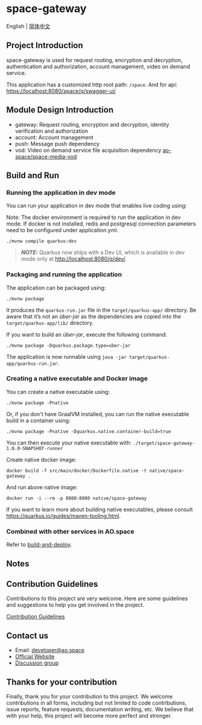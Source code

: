 # space-gateway

English | [简体中文](./README_cn.md)

## Project Introduction

space-gateway is used for request routing, encryption and decryption, authentication and authorization, account management, video on demand service.

This application has a customized http root path: `/space`. And for api: <https://localhost:8080/space/q/swagger-ui/>

## Module Design Introduction

- gateway: Request routing, encryption and decryption, identity verification and authorization
- account: Account management
- push: Message push dependency
- vod: Video on demand service file acquisition dependency [ao-space/space-media-vod](https://github.com/ao-space/space-media-vod)

## Build and Run

### Running the application in dev mode

You can run your application in dev mode that enables live coding using:

Note: The docker environment is required to run the application in dev mode. If docker is not installed,
redis and postgresql connection parameters need to be configured under application.yml.

```shell script
./mvnw compile quarkus:dev
```

> **_NOTE:_**  Quarkus now ships with a Dev UI, which is available in dev mode only at <http://localhost:8080/q/dev/>.

### Packaging and running the application

The application can be packaged using:

```shell script
./mvnw package
```

It produces the `quarkus-run.jar` file in the `target/quarkus-app/` directory.
Be aware that it’s not an _über-jar_ as the dependencies are copied into the `target/quarkus-app/lib/` directory.

If you want to build an _über-jar_, execute the following command:

```shell script
./mvnw package -Dquarkus.package.type=uber-jar
```

The application is now runnable using `java -jar target/quarkus-app/quarkus-run.jar`.

### Creating a native executable and Docker image

You can create a native executable using:

```shell script
./mvnw package -Pnative
```

Or, if you don't have GraalVM installed, you can run the native executable build in a container using:

```shell script
./mvnw package -Pnative -Dquarkus.native.container-build=true
```

You can then execute your native executable with: `./target/space-gateway-1.0.0-SNAPSHOT-runner`

Create native docker image:

```shell script
docker build -f src/main/docker/Dockerfile.native -t native/space-gateway .
```

And run above native image:

```shell script
docker run -i --rm -p 8080:8080 native/space-gateway
```

If you want to learn more about building native executables, please consult <https://quarkus.io/guides/maven-tooling.html>.

### Combined with other services in AO.space

Refer to [build-and-deploy](https://github.com/ao-space/ao.space/blob/dev/docs/en/build-and-deploy.md).

## Notes

## Contribution Guidelines

Contributions to this project are very welcome. Here are some guidelines and suggestions to help you get involved in the project.

[Contribution Guidelines](https://github.com/ao-space/ao.space/blob/dev/docs/en/contribution-guidelines.md)

## Contact us

- Email: <developer@ao.space>
- [Official Website](https://ao.space)
- [Discussion group](https://slack.ao.space)

## Thanks for your contribution

Finally, thank you for your contribution to this project. We welcome contributions in all forms, including but not limited to code contributions, issue reports, feature requests, documentation writing, etc. We believe that with your help, this project will become more perfect and stronger.
